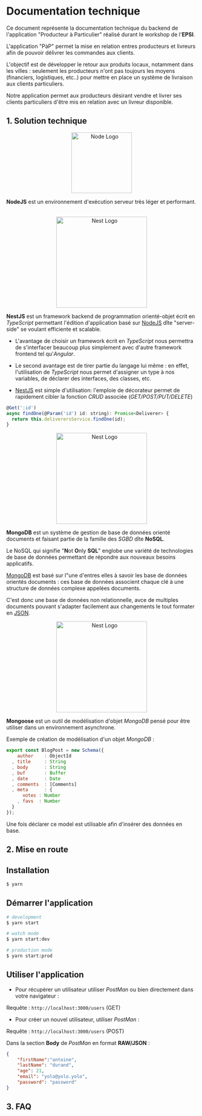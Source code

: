 # Documentation technique

Ce document représente la documentation technique du backend de l'application "Producteur à Particulier" réalisé durant le workshop de l'**EPSI**.

L'application "PàP" permet la mise en relation entres producteurs et livreurs afin de pouvoir délivrer les commandes aux clients.

L'objectif est de développer le retour aux produits locaux, notamment dans les villes : seulement les producteurs n'ont pas toujours les moyens (financiers, logistiques, etc..)
pour mettre en place un système de livraison aux clients particuliers.

Notre application permet aux producteurs désirant vendre et livrer ses clients particuliers d'être mis en relation avec un livreur disponible.



## 1. Solution technique

<p align="center"><a href="http://nodejs.com/" target="blank"><img src="https://upload.wikimedia.org/wikipedia/commons/thumb/d/d9/Node.js_logo.svg/1024px-Node.js_logo.svg.png" width="160" alt="Node Logo"/></a></p>

**NodeJS** est un environnement d'exécution serveur très léger et performant.

<p align="center">
</br><a href="http://nestjs.com/" target="blank"><img src="https://nestjs.com/img/logo_text.svg" width="240" alt="Nest Logo" /></a>
</p>

**NestJS** est un framework backend de programmation orienté-objet écrit en *TypeScript* permettant l'édition d'application basé sur <a href="http://nodejs.com/" target="blank">NodeJS</a>
dîte "server-side" se voulant efficiente et scalable.

* L'avantage de choisir un framework écrit en *TypeScript* nous permettra de s'interfacer beaucoup plus simplement avec d'autre framework frontend tel qu'*Angular*. 

* Le second avantage est de tirer partie du langage lui même : en effet, l'utilisation de *TypeScript* nous permet
d'assigner un type à nos variables, de déclarer des interfaces, des classes, etc. 

* <a href="http://nestjs.com/" target="blank">NestJS</a> est simple d'utilisation: l'emploie de décorateur permet de rapidement cibler la fonction _CRUD_ associée (_GET/POST/PUT/DELETE_)

```javascript
@Get(':id')
async findOne(@Param('id') id: string): Promise<Deliverer> {
  return this.deliverersService.findOne(id);
}
``` 
<p align="center"><a href="http://mongodb<.com/" target="blank"><img src="https://cdn.worldvectorlogo.com/logos/mongodb.svg" width="240" alt="Nest Logo" /></a></p>

**MongoDB** est un système de gestion de base de données orienté documents et faisant partie de la famille des _SGBD_ dîte **NoSQL**.

Le NoSQL qui signifie "**N**ot **O**nly **SQL**" englobe une variété de technologies de base de données permettant de répondre aux nouveaux besoins applicatifs.

<a href="http://mongodb.com/" target="blank">MongoDB</a> est basé sur l"une d'entres elles à savoir les base de données orientés documents : ces base de données 
associent chaque clé à une structure de données complexe appelées documents.

C'est donc une base de données non relationnelle, avce de multiples documents pouvant s'adapter facilement aux changements le tout formater en <a href="https://www.json.org/json-fr.html" target="blank">JSON</a>.

<p align="center"><a href="http://mongoosejs.com/" target="blank"><img src="https://dyma.fr/assets/technos/mongoose.png" width="240" alt="Nest Logo" /></a></p>

**Mongoose** est un outil de modélisation d'objet _MongoDB_ pensé pour être utiliser dans un environnement asynchrone.

Exemple de création de modélisation d'un objet _MongoDB_ :
```javascript
export const BlogPost = new Schema({
    author    : ObjectId
  , title     : String
  , body      : String
  , buf       : Buffer
  , date      : Date
  , comments  : [Comments]
  , meta      : {
      votes : Number
    , favs  : Number
  }
});
``` 

Une fois déclarer ce model est utilisable afin d'insérer des données en base.



## 2. Mise en route

## Installation

```bash
$ yarn
```

## Démarrer l'application

```bash
# development
$ yarn start

# watch mode
$ yarn start:dev

# production mode
$ yarn start:prod
```

## Utiliser l'application

* Pour récupérer un utilisateur utiliser _PostMan_ ou bien directement dans votre navigateur :

Requête : ```http://localhost:3000/users``` (GET)

* Pour créer un nouvel utilisateur, utiliser _PostMan_ :

Requête : ```http://localhost:3000/users``` (POST)

Dans la section **Body** de _PostMan_ en format **RAW/JSON** : 

```json
{ 
    "firstName":"antoine",
    "lastName": "durand",
    "age": 21,
    "email": "yolo@yolo.yolo",
    "password": "password"
}
```

## 3. FAQ
